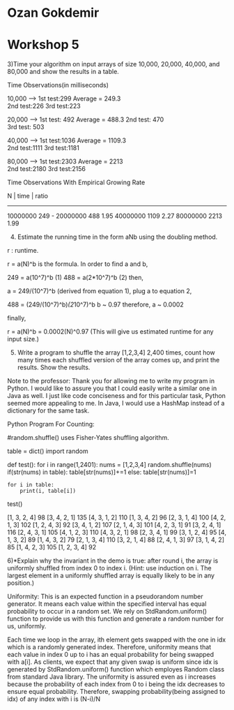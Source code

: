 # Ozan Gokdemir
# Workshop 5 



3)Time your algorithm on input arrays of size 10,000, 20,000, 40,000, and 80,000 and show the results in a table.

 Time Observations(in milliseconds)

10,000 -->  1st test:299    Average = 249.3   
	    2nd test:226
	    3rd test:223   


20,000 -->  1st test: 492   Average = 488.3
	    2nd test: 470		
	    3rd test: 503  


40,000 -->  1st test:1036    Average = 1109.3   
	    2nd test:1111
	    3rd test:1181   


80,000 -->  1st test:2303    Average = 2213  
	    2nd test:2180
	    3rd test:2156   

Time Observations With Empirical Growing Rate

   N 	   |  time | ratio 
 ----         ----   ---- 	

10000000      249     -
20000000      488     1.95
40000000      1109    2.27
80000000      2213    1.99
	


4) Estimate the running time in the form aNb using the doubling method.

r : runtime.

r = a(N)^b is the formula. In order to find a and b, 

249 = a(10^7)^b   (1)
488 = a(2*10^7)^b (2)  then, 

a = 249/(10^7)^b (derived from equation 1), plug a to equation 2,

488 = (249/(10^7)^b)*(2*10^7)^b
b ~ 0.97 therefore,
a ~ 0.0002

finally,

r = a(N)^b = 0.0002(N)^0.97 (This will give us estimated runtime for any input size.)


5) Write a program to shuffle the array [1,2,3,4] 2,400 times, count how many times each shuffled version of the array
   comes up, and print the results. Show the results.

Note to  the professor: Thank you for allowing me to write my program in Python. I would like to assure you that I could easily write a similar one in Java as well.
I just like code conciseness and for this particular task, Python seemed more appealing to me. In Java, I would use a HashMap instead of a dictionary for the
same task. 

Python Program For Counting: 

#random.shuffle() uses Fisher-Yates shuffling algorithm. 

table = dict()
import random

def test():
    for i in range(1,2401):
        nums = [1,2,3,4]
        random.shuffle(nums)
        if(str(nums) in table):
            table[str(nums)]+=1
        else:
            table[str(nums)]=1

    for i in table:
        print(i, table[i])

test()


[1, 3, 2, 4] 98
[3, 4, 2, 1] 135
[4, 3, 1, 2] 110
[1, 3, 4, 2] 96
[2, 3, 1, 4] 100
[4, 2, 1, 3] 102
[1, 2, 4, 3] 92
[3, 4, 1, 2] 107
[2, 1, 4, 3] 101
[4, 2, 3, 1] 91
[3, 2, 4, 1] 116
[2, 4, 3, 1] 105
[4, 1, 2, 3] 110
[4, 3, 2, 1] 98
[2, 3, 4, 1] 99
[3, 1, 2, 4] 95
[4, 1, 3, 2] 89
[1, 4, 3, 2] 79
[2, 1, 3, 4] 110
[3, 2, 1, 4] 88
[2, 4, 1, 3] 97
[3, 1, 4, 2] 85
[1, 4, 2, 3] 105
[1, 2, 3, 4] 92

6)*Explain why the invariant in the demo is true: after round i, the array is uniformly shuffled from index 0 to index i. (Hint: use induction on i. 
The largest element in a uniformly shuffled array is equally likely to be in any position.)


Uniformity: This is an expected function in a pseudorandom number generator. It means each value within the specified interval has equal probability to occur in 
a random set. We rely on StdRandom.uniform() function to provide us with this function and generate a random number for us, uniformly. 

Each time we loop in the array, ith element gets swapped with the one in idx which is a randomly generated index. Therefore, uniformity means that each value in 
index 0 up to i has an equal probability for being swapped with a[i]. As clients, we expect that any given swap is uniform since idx is generated by
StdRandom.uniform() function which employes Random class from standard Java library. The uniformity is assured even as i increases because the probability of each
index from 0 to i being the idx decreases to ensure equal probability. Therefore, swapping probability(being assigned to idx) of any index with i is (N-i)/N 












